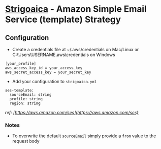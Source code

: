 # [Strigoaica](https://github.com/strigoaica/strigoaica) - Amazon Simple Email Service (template) Strategy

## Configuration
- Create a credentials file at ~/.aws/credentials on Mac/Linux or C:\Users\USERNAME\.aws\credentials on Windows
```
[your_profile]
aws_access_key_id = your_access_key
aws_secret_access_key = your_secret_key
```

- Add your configuration to `strigoaica.yml`
```
ses-template:
  sourceEmail: string
  profile: string
  region: string
```

*ref: [https://aws.amazon.com/ses](https://aws.amazon.com/ses)*

### Notes
- To overwrite the default `sourceEmail` simply provide a `from` value to the request body
